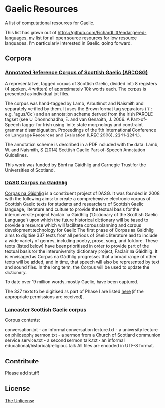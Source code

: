 # Gaelic Resources
A list of computational resources for Gaelic.

This list has grown out of https://github.com/RichardLitt/endangered-languages, my list for all open source resources for low resource languages. I'm particularly interested in Gaelic, going forward. 

## Corpora

### [Annotated Reference Corpus of Scottish Gaelic (ARCOSG)](http://datashare.is.ed.ac.uk/handle/10283/2011)

A representative, tagged corpus of Scottish Gaelic, divided into 8 registers (4 spoken, 4 written) of approximately 10k words each. The corpus is presented as individual txt files. 
 
 The corpus was hand-tagged by Lamb, Arbuthnot and Naismith and separately verified by them. It uses the Brown format tag separators ('/': e.g. 'agus/Cc') and an annotation scheme derived from the Irish PAROLE tagset (see Uí Dhonnchadha, E. and van Genabith, J. 2006. A Part-of-Speech tagger for Irish using finite state morphology and constraint grammar disambiguation. Proceedings of the 5th International Conference on Language Resources and Evaluation (LREC 2006), 2241-2244.). 
 
 The annotation scheme is described in a PDF included with the data: Lamb, W. and Naismith, S (2014) Scottish Gaelic Part-of-Speech Annotation Guidelines.
 
 This work was funded by Bòrd na Gàidhlig and Carnegie Trust for the Universities of Scotland.

### [DASG Corpus na Gàidhlig](http://www.dasg.ac.uk/corpus/)

[Corpas na Gàidhlig](http://www.dasg.ac.uk/corpus/) is a constituent project of DASG. It was founded in 2008 with the following aims:
to create a comprehensive electronic corpus of Scottish Gaelic texts for students and researchers of Scottish Gaelic language, literature and culture
to provide the textual basis for the interuniversity project Faclair na Gàidhlig (‘Dictionary of the Scottish Gaelic Language’) upon which the future historical dictionary will be based
to provide a resource which will facilitate corpus planning and corpus development technology for Gaelic
The first phase of Corpas na Gàidhlig aims to digitise 337 texts from all periods of Gaelic literature and to include a wide variety of genres, including poetry, prose, song, and folklore. These texts (listed below) have been prioritised in order to provide part of the textual basis for the interuniversity dictionary project, Faclair na Gàidhlig. It is envisaged as Corpas na Gàidhlig progresses that a broad range of other texts will be added, and in time, that speech will also be represented by text and sound files. In the long term, the Corpus will be used to update the dictionary.

To date over 19 million words, mostly Gaelic, have been captured.

The 337 texts to be digitised as part of Phase 1 are listed [here](http://www.dasg.ac.uk/about/cnag/en) (if the appropriate permissions are received).

### [Lancaster Scottish Gaelic corpus](http://www.lancaster.ac.uk/fass/projects/biml/bimls3corpus.htm)

Corpus contents:

conversation.txt - an informal conversation
lecture.txt - a university lecture on philosophy
sermon.txt - a sermon from a Church of Scotland communion service
service.txt - a second sermon
talk.txt - an informal educational/historical/religious talk
All files are encoded in UTF-8 format.

## Contribute

Please add stuff! 

## License

[The Unlicense](LICENSE)
